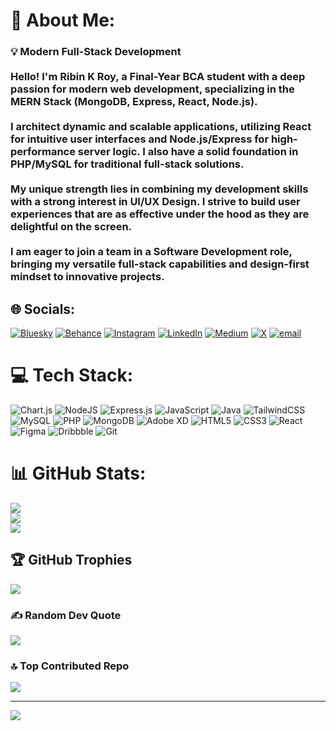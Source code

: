 # 💫 About Me:
### 💡 Modern Full-Stack Development<br><br>Hello! I'm **Ribin K Roy**, a Final-Year BCA student with a deep passion for modern web development, specializing in the **MERN Stack** (MongoDB, Express, React, Node.js).<br><br>I architect dynamic and scalable applications, utilizing **React** for intuitive user interfaces and **Node.js/Express** for high-performance server logic. I also have a solid foundation in **PHP/MySQL** for traditional full-stack solutions.<br><br>My unique strength lies in combining my development skills with a strong interest in **UI/UX Design**. I strive to build user experiences that are as effective under the hood as they are delightful on the screen.<br><br>I am eager to join a team in a **Software Development role**, bringing my versatile full-stack capabilities and design-first mindset to innovative projects.


## 🌐 Socials:
[![Bluesky](https://img.shields.io/badge/bluesky-0285FF?style=for-the-badge&logo=bluesky&logoColor=%23FFFFFF)](https://bsky.app/profile/ryson-theo.bsky.social) [![Behance](https://img.shields.io/badge/Behance-1769ff?logo=behance&logoColor=white)](https://behance.net/ribinkroy) [![Instagram](https://img.shields.io/badge/Instagram-%23E4405F.svg?logo=Instagram&logoColor=white)](https://instagram.com/ryson_theo) [![LinkedIn](https://img.shields.io/badge/LinkedIn-%230077B5.svg?logo=linkedin&logoColor=white)](https://linkedin.com/in/ribin-k-roy) [![Medium](https://img.shields.io/badge/Medium-12100E?logo=medium&logoColor=white)](https://medium.com/@@ryson_theo) [![X](https://img.shields.io/badge/X-black.svg?logo=X&logoColor=white)](https://x.com/Ryson_Theo) [![email](https://img.shields.io/badge/Email-D14836?logo=gmail&logoColor=white)](mailto:ribinkroy0@gmail.com) 

# 💻 Tech Stack:
![Chart.js](https://img.shields.io/badge/chart.js-F5788D.svg?style=flat-square&logo=chart.js&logoColor=white) ![NodeJS](https://img.shields.io/badge/node.js-6DA55F?style=flat-square&logo=node.js&logoColor=white) ![Express.js](https://img.shields.io/badge/express.js-%23404d59.svg?style=flat-square&logo=express&logoColor=%2361DAFB) ![JavaScript](https://img.shields.io/badge/javascript-%23323330.svg?style=flat-square&logo=javascript&logoColor=%23F7DF1E) ![Java](https://img.shields.io/badge/java-%23ED8B00.svg?style=flat-square&logo=openjdk&logoColor=white) ![TailwindCSS](https://img.shields.io/badge/tailwindcss-%2338B2AC.svg?style=flat-square&logo=tailwind-css&logoColor=white) ![MySQL](https://img.shields.io/badge/mysql-4479A1.svg?style=flat-square&logo=mysql&logoColor=white) ![PHP](https://img.shields.io/badge/php-%23777BB4.svg?style=flat-square&logo=php&logoColor=white) ![MongoDB](https://img.shields.io/badge/MongoDB-%234ea94b.svg?style=flat-square&logo=mongodb&logoColor=white) ![Adobe XD](https://img.shields.io/badge/Adobe%20XD-470137?style=flat-square&logo=Adobe%20XD&logoColor=#FF61F6) ![HTML5](https://img.shields.io/badge/html5-%23E34F26.svg?style=flat-square&logo=html5&logoColor=white) ![CSS3](https://img.shields.io/badge/css3-%231572B6.svg?style=flat-square&logo=css3&logoColor=white) ![React](https://img.shields.io/badge/react-%2320232a.svg?style=flat-square&logo=react&logoColor=%2361DAFB) ![Figma](https://img.shields.io/badge/figma-%23F24E1E.svg?style=flat-square&logo=figma&logoColor=white) ![Dribbble](https://img.shields.io/badge/Dribbble-EA4C89?style=flat-square&logo=dribbble&logoColor=white) ![Git](https://img.shields.io/badge/git-%23F05033.svg?style=flat-square&logo=git&logoColor=white)
# 📊 GitHub Stats:
![](https://github-readme-stats.vercel.app/api?username=Ryson-Theo&theme=chartreuse-dark&hide_border=false&include_all_commits=true&count_private=false)<br/>
![](https://nirzak-streak-stats.vercel.app/?user=Ryson-Theo&theme=chartreuse-dark&hide_border=false)<br/>
![](https://github-readme-stats.vercel.app/api/top-langs/?username=Ryson-Theo&theme=chartreuse-dark&hide_border=false&include_all_commits=true&count_private=false&layout=compact)

## 🏆 GitHub Trophies
![](https://github-profile-trophy.vercel.app/?username=Ryson-Theo&theme=apprentice&no-frame=false&no-bg=true&margin-w=4)

### ✍️ Random Dev Quote
![](https://quotes-github-readme.vercel.app/api?type=horizontal&theme=merko)

### 🔝 Top Contributed Repo
![](https://github-contributor-stats.vercel.app/api?username=Ryson-Theo&limit=5&theme=merko&combine_all_yearly_contributions=true)

---
[![](https://visitcount.itsvg.in/api?id=Ryson-Theo&icon=0&color=0)](https://visitcount.itsvg.in)

<!-- Proudly created with GPRM ( https://gprm.itsvg.in ) -->
